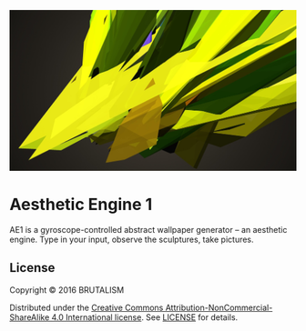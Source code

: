 ![AE1](ae1-overview.jpg)

# Aesthetic Engine 1

AE1 is a gyroscope-controlled abstract wallpaper generator – an aesthetic engine. Type in your input, observe the sculptures, take pictures.

## License

Copyright © 2016 BRUTALISM

Distributed under the [Creative Commons Attribution-NonCommercial-ShareAlike 4.0
International license](http://creativecommons.org/licenses/by-nc-sa/4.0/).
See [LICENSE](LICENSE) for details.